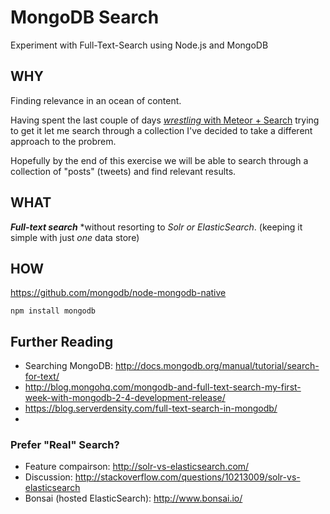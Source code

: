 MongoDB Search
==============

Experiment with Full-Text-Search using Node.js and MongoDB

## WHY

Finding relevance in an ocean of content.

Having spent the last couple of days 
[*wrestling* with Meteor + Search](https://github.com/ideaq/meteor-search)
trying to get it let me search through a collection 
I've decided to take a different approach to the probrem.

Hopefully by the end of this exercise we will be able to search through 
a collection of "posts" (tweets) and find relevant results.

## WHAT

***Full-text search*** *without resorting to *Solr or ElasticSearch*.
(keeping it simple with just *one* data store)


## HOW


https://github.com/mongodb/node-mongodb-native

```
npm install mongodb
```

## Further Reading

- Searching MongoDB: http://docs.mongodb.org/manual/tutorial/search-for-text/
- http://blog.mongohq.com/mongodb-and-full-text-search-my-first-week-with-mongodb-2-4-development-release/
- https://blog.serverdensity.com/full-text-search-in-mongodb/
- 

### Prefer "Real" Search?

- Feature compairson: http://solr-vs-elasticsearch.com/
- Discussion: http://stackoverflow.com/questions/10213009/solr-vs-elasticsearch
- Bonsai (hosted ElasticSearch): http://www.bonsai.io/